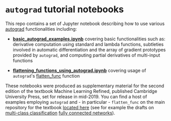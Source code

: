 # `autograd` tutorial notebooks  

This repo contains a set of Jupyter notebook describing how to use various [autograd](https://github.com/HIPS/autograd) functionalities including:

- [**basic_autograd_examples.ipynb**](https://nbviewer.jupyter.org/github/jermwatt/autograd_tutorials/blob/master/basic_autograd_examples.ipynb) covering basic functionalities such as: derivative computation using standard and lambda functions, subtleties involved in automatic differentiation and the array of gradient prototypes provided by `autograd`, and computing partial derivatives of multi-input functions

- [**flattening_functions_using_autograd.ipynb**](https://nbviewer.jupyter.org/github/jermwatt/autograd_tutorials/blob/master/flattening_functions_using_autograd.ipynb) covering usage of `autograd`'s [flatten_func](https://github.com/HIPS/autograd/blob/master/autograd/misc/flatten.py) function 


These notebooks were produced as supplementary material for the second edition of the textbook Machine Learning Refined, published Cambridge University Press, set for release in mid-2019.  You can find a host of examples employing `autograd` and - in particular - `flatten_func` on the main repository for the textbook [located here](https://github.com/jermwatt/mlrefined) (see for example the drafts on [multi-class classification](https://jermwatt.github.io/mlrefined/blog_posts/7_Linear_multiclass_classification/7_2_Perceptron.html) [fully connected networks](https://jermwatt.github.io/mlrefined/blog_posts/13_Multilayer_perceptrons/13_1_Multi_layer_perceptrons.html)).
